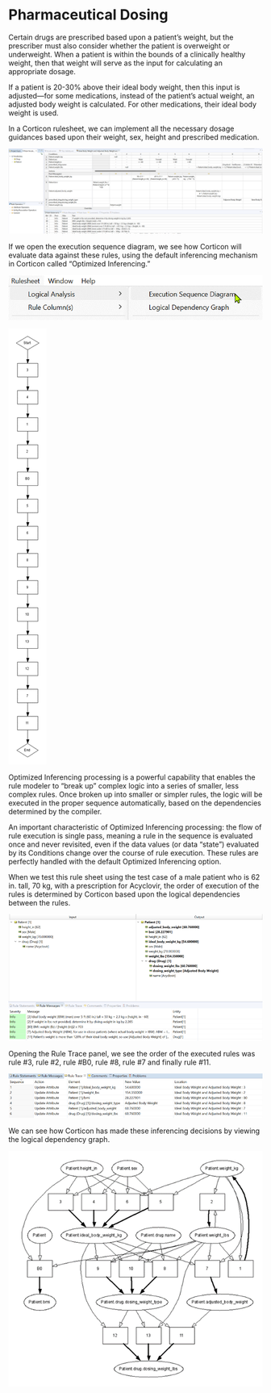 # Pharmaceutical Dosing

Certain drugs are prescribed based upon a patient’s weight, but the prescriber must also consider whether the patient is overweight or underweight. When a patient is within the bounds of a clinically healthy weight, then that weight will serve as the input for calculating an appropriate dosage.

If a patient is 20-30% above their ideal body weight, then this input is adjusted—for some medications, instead of the patient’s actual weight, an adjusted body weight is calculated. For other medications, their ideal body weight is used.

In a Corticon rulesheet, we can implement all the necessary dosage guidances based upon their weight, sex, height and prescribed medication.

![Corticon rulesheet with dosage guidelines for weight, sex, height for drug and patient](images/Picture1.png)

If we open the execution sequence diagram, we see how Corticon will evaluate data against these rules, using the default inferencing mechanism in Corticon called “Optimized Inferencing.”

![Logical Analysis menu option selected with Execution Sequence Diagram below that](images/Picture2.png)

![Optimized Inferencing example with flow chart steps](images/Picture3.png)


Optimized Inferencing processing is a powerful capability that enables the rule modeler to “break up” complex logic into a series of smaller, less complex rules. Once broken up into smaller or simpler rules, the logic will be executed in the proper sequence automatically, based on the dependencies determined by the compiler.

An important characteristic of Optimized Inferencing processing: the flow of rule execution is single pass, meaning a rule in the sequence is evaluated once and never revisited, even if the data values (or data “state”) evaluated by its Conditions change over the course of rule execution. These rules are perfectly handled with the default Optimized Inferencing option.

When we test this rule sheet using the test case of a male patient who is 62 in. tall, 70 kg, with a prescription for Acyclovir, the order of execution of the rules is determined by Corticon based upon the logical dependencies between the rules.

![Patient input and output with height, sex, weight, drug. Drug uses adjusted body weight](images/Picture4.png)

Opening the Rule Trace panel, we see the order of the executed rules was rule #3, rule #2, rule #B0, rule #8, rule #7 and finally rule #11.

![Rule Trace shows sequence of rules needed and applied](images/Picture5.png)

We can see how Corticon has made these inferencing decisions by viewing the logical dependency graph.

![logical dependency graph diagrams decision chart](images/Picture6.png)